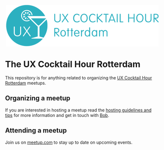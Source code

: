 <p align="center"><img src="/identity/ux_cocktail_hour_logo_text_v02.png" width=499 height=136 alt="UX Cocktail Hour Rotterdam logo"></p>

# The UX Cocktail Hour Rotterdam
This repository is for anything related to organizing the [UX Cocktail Hour Rotterdam](https://www.meetup.com/Rotterdam-UX-Cocktail-Hours/) meetups.

## Organizing a meetup
If you are interested in hosting a meetup read the [hosting guidelines and tips](/hosting-guidelines.md) for more information and get in touch with [Bob](mailto:bob@reefscape.net).

## Attending a meetup
Join us on [meetup.com](https://www.meetup.com/Rotterdam-UX-Cocktail-Hours/) to stay up to date on upcoming events.
